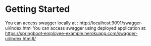 # Getting Started

You can access swagger locally at : http://localhost:9091/swagger-ui/index.html
You can access swagger using deployed application at: https://springboot-employee-example.herokuapp.com/swagger-ui/index.html#/
